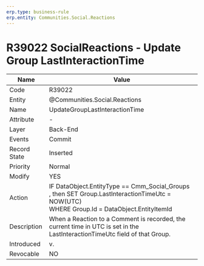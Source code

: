 ```yaml
---
erp.type: business-rule
erp.entity: Communities.Social.Reactions
---
```

# R39022 SocialReactions - Update Group LastInteractionTime
| Name | Value |
| ---- | ----- |
| Code | R39022 |
| Entity | @Communities.Social.Reactions |
| Name | UpdateGroupLastInteractionTime |
| Attribute | - |
| Layer | Back-End |
| Events | Commit |
| Record State| Inserted |
| Priority | Normal |
| Modify | YES |
| Action | IF DataObject.EntityType == Cmm_Social_Groups <br>, then SET Group.LastInteractionTimeUtc = NOW(UTC) <br> WHERE Group.Id = DataObject.EntityItemId |
| Description| When a Reaction to a Comment is recorded, the current time in UTC is set in the LastInteractionTimeUtc field of that Group.|
| Introduced |v.|
| Revocable | NO |
